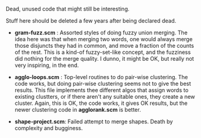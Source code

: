 Dead, unused code that might still be interesting.

Stuff here should be deleted a few years after being declared dead.

* __gram-fuzz.scm__ : Assorted styles of doing fuzzy union merging.
    The idea here was that when merging two words, one would always
    merge those disjuncts they had in common, and move a fraction of
    the counts of the rest. This is a kind-of fuzzy-set-like concept,
    and the fuzziness did nothing for the merge quality.  I dunno,
    it might be OK, but really not very inspiring, in the end.

* __agglo-loops.scm__ : Top-level routines to do pair-wise clustering.
    The code works, but doing pair-wise clustering seems not to give
    the best results.  This file implements thee different algos that
    assign words to existing clustters, or if there aren't any suitable
    ones, they create a new cluster. Again, this is OK, the code works,
    it gives OK results, but the newer clustering code in
    __agglorank.scm__ is better.

* __shape-project.scm__: Failed attempt to merge shapes.  Death by complexity
    and bugginess.
